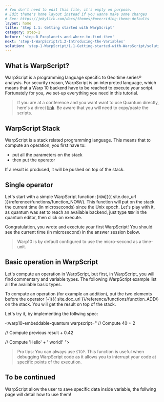 ```yaml
---
# You don't need to edit this file, it's empty on purpose.
# Edit theme's home layout instead if you wanna make some changes
# See: https://jekyllrb.com/docs/themes/#overriding-theme-defaults
layout: home
title: 'Step 1.1: Getting started with WarpScript'
category: step-1
before: 'step-0-Exoplanets-and-where-to-find-them'
next: 'step-1-WarpScript/1.2-Introducing-the-Variables'
solution: 'step-1-WarpScript/1.1-Getting-started-with-WarpScript/solutions'
---
```


## What is WarpScript?

WarpScript is a programming language specific to Geo time series® analysis. For security reason, WarpScript is an interpreted language, which means that a Warp 10 backend have to be reached to execute your script. Fortunately for you, we set-up everything you need in this tutorial.

> If you are at a conference and you want want to use Quantum directly, here's a direct [link](http://localhost:8083/#/warpscript//eyJ1cmwiOiJodHRwOi8vMTkyLjE2OC4xLjQ6ODA4MC9hcGkvdjAiLCJmZXRjaEVuZHBvaW50IjoiL2ZldGNoIiwiaGVhZGVyTmFtZSI6IlgtV2FycDEwIn0%3D). Be aware that you will need to copy/paste the scripts.

## WarpScript Stack

WarpScript is a stack related programming language. This means that to compute an operation, you first have to:

* put all the parameters on the stack
* then put the operator

If a result is produced, it will be pushed on top of the stack.

## Single operator

Let's start with a simple WarpScript function: [`NOW`]({{ site.doc_url }}/reference/functions/function_NOW/). This function will put on the stack the current time (in microseconds) since the Unix epoch. Let's play with it, as quantum was set to reach an available backend, just type `NOW` in the quantum editor, then click on execute.

<warp10-embeddable-quantum warpscript="">
</warp10-embeddable-quantum>

Congratulation, you wrote and exectute your first WarpScript! You should see the current time (in microsecond) in the answer session below.

> Warp10 is by default configured to use the micro-second as a time-unit.

## Basic operation in WarpScript

Let's compute an operation in WarpScript, but first, in WarpScript, you will find commentary and variable types.
The following WarpScript example list all the available basic types.

<warp10-embeddable-quantum warpscript="
// This is a commentary
'a'      // string value
true     // boolean value
42        // long value
3.14159    // double value
">
</warp10-embeddable-quantum>

To compute an operation (for example an addition), put the two elements before the operator [`+`]({{ site.doc_url }}/reference/functions/function_ADD/) on the stack.
You will get the result on top of the stack.

Let's try it, by implementing the follwing spec:

<warp10-embeddable-quantum warpscript="
// Compute 40 + 2


// Compute previous result + 0.42


// Compute 'Hello' + ' world!'
">
</warp10-embeddable-quantum>

> Pro tips: You can always use `STOP`. This function is useful when debugging WarpScript code as it allows you to interrupt your code at specific points of the execution.

## To be continued

WarpScript allow the user to save specific data inside variable, the follwing page will detail how to use them!